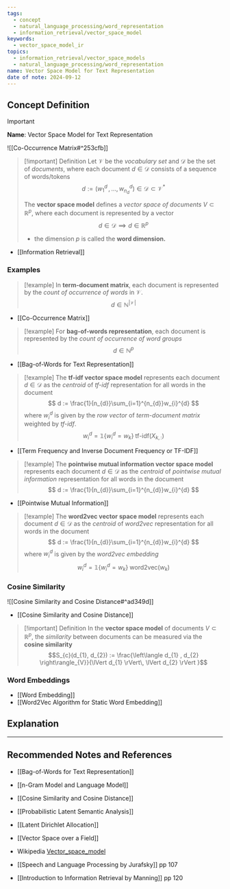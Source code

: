 ```yaml
---
tags:
  - concept
  - natural_language_processing/word_representation
  - information_retrieval/vector_space_model
keywords:
  - vector_space_model_ir
topics:
  - information_retrieval/vector_space_models
  - natural_language_processing/word_representation
name: Vector Space Model for Text Representation
date of note: 2024-09-12
---
```


## Concept Definition

>[!important]
>**Name**: Vector Space Model for Text Representation

![[Co-Occurrence Matrix#^253cfb]]



>[!important] Definition
>Let $\mathcal{V}$ be the *vocabulary set* and $\mathcal{D}$ be the set of *documents*, where each document $d\in \mathcal{D}$ consists of a sequence of words/tokens $$d := (w_{1}^{d} \,{,}\ldots{,}\,w_{n_{d}}^{d}) \in \mathcal{D} \subset \mathcal{V}^{*}$$
>
>The **vector space model** defines a *vector space of documents* $V \subset \mathbb{R}^{p}$, where each document is represented by a vector $$d\in \mathcal{D} \implies d \in \mathbb{R}^{p}$$  
>- the dimension $p$ is called the **word dimension.**

- [[Information Retrieval]]

### Examples

>[!example]
>In **term-document matrix**, each document is represented by the *count of occurrence of words* in $\mathcal{V}$. $$d\in \mathbb{N}^{|\mathcal{V}|}$$

- [[Co-Occurrence Matrix]]

>[!example]
>For **bag-of-words representation**, each document is represented by the *count of occurrence of word groups* $$d\in \mathbb{N}^{p}$$

- [[Bag-of-Words for Text Representation]]

>[!example]
>The **tf-idf vector space model** represents each document $d\in \mathcal{D}$ as the *centroid* of *tf-idf* representation for all words in the document
>$$
>d := \frac{1}{n_{d}}\sum_{i=1}^{n_{d}}w_{i}^{d}
>$$
>where $w_{i}^{d}$ is given by the *row vector* of *term-document matrix* weighted by *tf-idf*.
>$$w_{i}^{d} = \mathbb{1}\left\{ w_{i}^{d} = w_{k} \right\}\; \text{tf-idf}(X_{k,:})$$

- [[Term Frequency and Inverse Document Frequency or TF-IDF]]

>[!example]
>The **pointwise mutual information vector space model** represents each document $d\in \mathcal{D}$ as the *centroid* of *pointwise mutual information* representation for all words in the document
>$$
>d := \frac{1}{n_{d}}\sum_{i=1}^{n_{d}}w_{i}^{d}
>$$

- [[Pointwise Mutual Information]]

>[!example]
>The **word2vec vector space model** represents each document $d\in \mathcal{D}$ as the *centroid* of *word2vec* representation for all words in the document
>$$
>d := \frac{1}{n_{d}}\sum_{i=1}^{n_{d}}w_{i}^{d}
>$$
>where $w_{i}^{d}$ is given by the *word2vec embedding*
>$$w_{i}^{d} = \mathbb{1}\left\{ w_{i}^{d} = w_{k} \right\}\; \text{word2vec}(w_{k})$$




### Cosine Similarity

![[Cosine Similarity and Cosine Distance#^ad349d]]

- [[Cosine Similarity and Cosine Distance]]

>[!important] Definition
>In the **vector space model** of documents $V \subset \mathbb{R}^{p}$, the *similarity* between documents can be measured via the **cosine similarity** $$S_{c}(d_{1}, d_{2}) := \frac{\left\langle d_{1} , d_{2} \right\rangle_{V}}{\lVert d_{1} \rVert\, \lVert d_{2} \rVert  }$$



### Word Embeddings

- [[Word Embedding]]
- [[Word2Vec Algorithm for Static Word Embedding]]


## Explanation





-----------
##  Recommended Notes and References


- [[Bag-of-Words for Text Representation]]

- [[n-Gram Model and Language Model]]
- [[Cosine Similarity and Cosine Distance]]


- [[Probabilistic Latent Semantic Analysis]]
- [[Latent Dirichlet Allocation]]

- [[Vector Space over a Field]]

- Wikipedia [Vector_space_model](https://en.wikipedia.org/wiki/Vector_space_model)
- [[Speech and Language Processing by Jurafsky]] pp 107
- [[Introduction to Information Retrieval by Manning]] pp 120